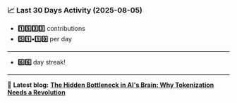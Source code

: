 <!--START_STATS-->
### 📈 Last 30 Days Activity (2025-08-05)  
- **1️⃣5️⃣3️⃣3️⃣** contributions  
- **5️⃣1️⃣•1️⃣0️⃣** per day
---
- **6️⃣6️⃣** day streak!
---
📝 **Latest blog:** [**The Hidden Bottleneck in AI's Brain: Why Tokenization Needs a Revolution**](https://andriak.com/blog/tokenization-revolution)
<!--END_STATS-->

